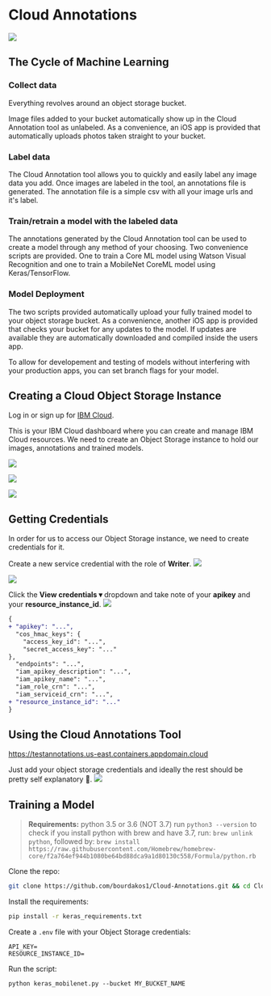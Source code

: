 # Cloud Annotations
![](https://d2mxuefqeaa7sj.cloudfront.net/s_E7D1C1E8D801F89315B72C10AD83AE795982C7EB84F7BA48CECD8A576B02D6CC_1539811142193_schematic.png)

## The Cycle of Machine Learning
### Collect data
Everything revolves around an object storage bucket.

Image files added to your bucket automatically show up in the Cloud Annotation tool as unlabeled. As a convenience, an iOS app is provided that automatically uploads photos taken straight to your bucket.

### Label data
The Cloud Annotation tool allows you to quickly and easily label any image data you add. Once images are labeled in the tool, an annotations file is generated. The annotation file is a simple csv with all your image urls and it's label.

### Train/retrain a model with the labeled data
The annotations generated by the Cloud Annotation tool can be used to create a model through any method of your choosing. Two convenience scripts are provided. One to train a Core ML model using Watson Visual Recognition and one to train a MobileNet CoreML model using Keras/TensorFlow.

### Model Deployment
The two scripts provided automatically upload your fully trained model to your object storage bucket. As a convenience, another iOS app is provided that checks your bucket for any updates to the model. If updates are available they are automatically downloaded and compiled inside the users app.

To allow for developement and testing of models without interfering with your production apps, you can set branch flags for your model.

## Creating a Cloud Object Storage Instance
Log in or sign up for [IBM Cloud](https://console.bluemix.net/).

This is your IBM Cloud dashboard where you can create and manage IBM Cloud resources. We need to create an Object Storage instance to hold our images, annotations and trained models.

![](https://d2mxuefqeaa7sj.cloudfront.net/s_E7D1C1E8D801F89315B72C10AD83AE795982C7EB84F7BA48CECD8A576B02D6CC_1539804040052_Screen+Shot+2018-10-17+at+2.35.53+PM.png)

![](https://d2mxuefqeaa7sj.cloudfront.net/s_E7D1C1E8D801F89315B72C10AD83AE795982C7EB84F7BA48CECD8A576B02D6CC_1539804229570_Screen+Shot+2018-10-17+at+2.36.18+PM.png)

![](https://d2mxuefqeaa7sj.cloudfront.net/s_E7D1C1E8D801F89315B72C10AD83AE795982C7EB84F7BA48CECD8A576B02D6CC_1539804685813_Screen+Shot+2018-10-17+at+2.37.27+PM.png)

## Getting Credentials
In order for us to access our Object Storage instance, we need to create credentials for it. 

Create a new service credential with the role of **Writer**.
![](https://d2mxuefqeaa7sj.cloudfront.net/s_E7D1C1E8D801F89315B72C10AD83AE795982C7EB84F7BA48CECD8A576B02D6CC_1539807399869_Screen+Shot+2018-10-17+at+3.00.09+PM.png)

![](https://d2mxuefqeaa7sj.cloudfront.net/s_E7D1C1E8D801F89315B72C10AD83AE795982C7EB84F7BA48CECD8A576B02D6CC_1539805631823_Screen+Shot+2018-10-17+at+3.00.17+PM.png)

Click the **View credentials ▾** dropdown and take note of your **apikey** and your **resource_instance_id**.
![](https://d2mxuefqeaa7sj.cloudfront.net/s_E7D1C1E8D801F89315B72C10AD83AE795982C7EB84F7BA48CECD8A576B02D6CC_1539805788894_Screen+Shot+2018-10-17+at+2.41.53+PM.png)
```diff
{
+ "apikey": "...",
  "cos_hmac_keys": {
    "access_key_id": "...",
    "secret_access_key": "..."
},
  "endpoints": "...",
  "iam_apikey_description": "...",
  "iam_apikey_name": "...",
  "iam_role_crn": "...",
  "iam_serviceid_crn": "...",
+ "resource_instance_id": "..."
}
```
## Using the Cloud Annotations Tool
https://testannotations.us-east.containers.appdomain.cloud

Just add your object storage credentials and ideally the rest should be pretty self explanatory 🤞.
![](https://d2mxuefqeaa7sj.cloudfront.net/s_E7D1C1E8D801F89315B72C10AD83AE795982C7EB84F7BA48CECD8A576B02D6CC_1539807682825_Screen+Shot+2018-10-17+at+4.21.05+PM.png)

## Training a Model
> **Requirements:** python 3.5 or 3.6 (NOT 3.7)
> run `python3 --version` to check
> if you install python with brew and have 3.7, run: `brew unlink python`, followed by: `brew install https://raw.githubusercontent.com/Homebrew/homebrew-core/f2a764ef944b1080be64bd88dca9a1d80130c558/Formula/python.rb`

Clone the repo:
```bash
git clone https://github.com/bourdakos1/Cloud-Annotations.git && cd Cloud-Annotations
```

Install the requirements:
```bash
pip install -r keras_requirements.txt
```

Create a `.env` file with your Object Storage credentials:
```
API_KEY=
RESOURCE_INSTANCE_ID=
```

Run the script:
```
python keras_mobilenet.py --bucket MY_BUCKET_NAME
```
